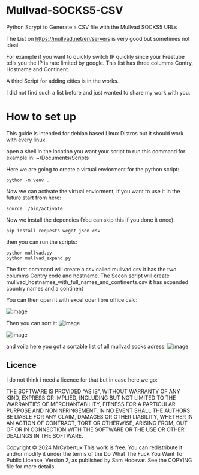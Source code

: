 # Mullvad-SOCKS5-CSV
Python Scrypt to Generate a CSV file with the Mullvad SOCKS5 URLs

The List on https://mullvad.net/en/servers is very good but sometimes not ideal.

For example if you want to quickly switch IP quickly since your Freetube tells you the IP is rate limited by google.
This list has three columms Contry, Hostname and Continent.

A third Script for adding cities is in the works.

I did not find such a list before and just wanted to share my work with you.

# How to set up
This guide is intended for debian based Linux Distros but it should work with every linux.

open a shell in the location you want your script to run this command for example in: ~/Documents/Scripts

Here we are going to create a virtual enviorment for the python script:
```
python -m venv .
```
Now we can activate the virtual enviorment, if you want to use it in the future start from here:
```
source ./bin/activate
```
Now we install the depencies (You can skip this if you done it once):
```
pip install requests weget json csv
```
then you can run the scripts:
```
python mullvad.py
python mullvad_expand.py
```
The first command will create a csv called mullvad.csv it has the two columms Contry code and hostname.
The Secon script will create mullvad_hostnames_with_full_names_and_continents.csv it has expanded country names and a continent

You can then open it with excel oder libre office calc:

![image](https://github.com/user-attachments/assets/396ca46d-e92e-4373-bbcc-b9fd1d8f14c0)







Then you can sort it:
![image](https://github.com/user-attachments/assets/192ced91-e205-421f-987b-d9648221c28b)

![image](https://github.com/user-attachments/assets/b7253bf6-df1d-4a18-894b-4d4954c908ca)

and voila here you got a sortable list of all mullvad socks adress:
![image](https://github.com/user-attachments/assets/f1051453-e436-4332-af39-85db359919cf)

## Licence

I do not think i need a licence for that but in case here we go:

THE SOFTWARE IS PROVIDED “AS IS”, WITHOUT WARRANTY OF ANY KIND, EXPRESS OR IMPLIED, INCLUDING BUT NOT LIMITED TO THE WARRANTIES OF MERCHANTABILITY, FITNESS FOR A PARTICULAR PURPOSE AND NONINFRINGEMENT. IN NO EVENT SHALL THE AUTHORS BE LIABLE FOR ANY CLAIM, DAMAGES OR OTHER LIABILITY, WHETHER IN AN ACTION OF CONTRACT, TORT OR OTHERWISE, ARISING FROM, OUT OF OR IN CONNECTION WITH THE SOFTWARE OR THE USE OR OTHER DEALINGS IN THE SOFTWARE.

Copyright © 2024 MrCybertux
This work is free. You can redistribute it and/or modify it under the
terms of the Do What The Fuck You Want To Public License, Version 2,
as published by Sam Hocevar. See the COPYING file for more details.
